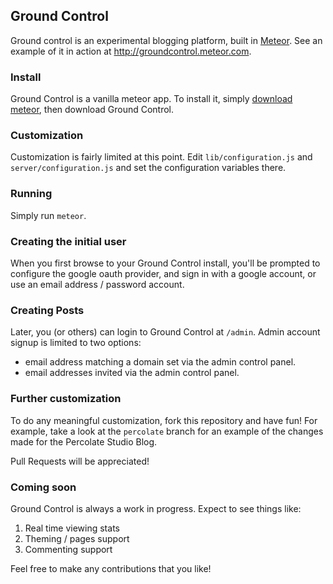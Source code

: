 ## Ground Control

Ground control is an experimental blogging platform, built in [Meteor](http://meteor.com). See an example of it in action at http://groundcontrol.meteor.com.

### Install

Ground Control is a vanilla meteor app. To install it, simply [download meteor](http://docs.meteor.com/#quickstart), then download Ground Control.

### Customization

Customization is fairly limited at this point. Edit `lib/configuration.js` and `server/configuration.js` and set the configuration variables there.

### Running

Simply run `meteor`.

### Creating the initial user

When you first browse to your Ground Control install, you'll be prompted to configure the google oauth provider, and sign in with a google account, or use an email address / password account.

### Creating Posts

Later, you (or others) can login to Ground Control at `/admin`. Admin account signup is limited to two options:
  - email address matching a domain set via the admin control panel.
  - email addresses invited via the admin control panel.

### Further customization

To do any meaningful customization, fork this repository and have fun! For example, take a look at the `percolate` branch for an example of the changes made for the Percolate Studio Blog.

Pull Requests will be appreciated! 

### Coming soon

Ground Control is always a work in progress. Expect to see things like:

1. Real time viewing stats
2. Theming / pages support
3. Commenting support

Feel free to make any contributions that you like!

